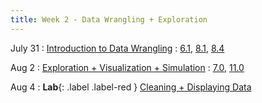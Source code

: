 ```yaml
---
title: Week 2 - Data Wrangling + Exploration
---
```


July 31
: [Introduction to Data Wrangling](#)
  : [6.1](https://inferentialthinking.com/chapters/06/1/Sorting_Rows.html), [8.1](https://inferentialthinking.com/chapters/08/1/Applying_a_Function_to_a_Column.html), [8.4](https://inferentialthinking.com/chapters/08/4/Joining_Tables_by_Columns.html)

Aug 2
: [Exploration + Visualization + Simulation](#)
  : [7.0](https://inferentialthinking.com/chapters/07/Visualization.html), [11.0](https://inferentialthinking.com/chapters/11/Testing_Hypotheses.html)

Aug 4
: **Lab**{: .label .label-red } [Cleaning + Displaying Data](#)

